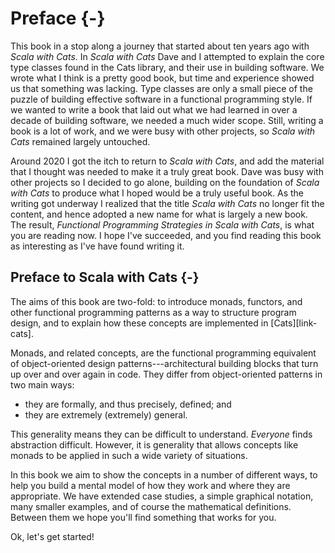 # Preface {-}

This book in a stop along a journey that started about ten years ago with *Scala with Cats*.
In *Scala with Cats* Dave and I attempted to explain the core type classes found in the Cats library, and their use in building software.
We wrote what I think is a pretty good book, but time and experience showed us that something was lacking.
Type classes are only a small piece of the puzzle of building effective software in a functional programming style.
If we wanted to write a book that laid out what we had learned in over a decade of building software, we needed a much wider scope.
Still, writing a book is a lot of work, and we were busy with other projects, so *Scala with Cats* remained largely untouched.

Around 2020 I got the itch to return to *Scala with Cats*, and add the material that I thought was needed to make it a truly great book.
Dave was busy with other projects so I decided to go alone, building on the foundation of *Scala with Cats* to produce what I hoped would be a truly useful book.
As the writing got underway I realized that the title *Scala with Cats* no longer fit the content, and hence adopted a new name for what is largely a new book.
The result, *Functional Programming Strategies in Scala with Cats*, is what you are reading now.
I hope I've succeeded, and you find reading this book as interesting as I've have found writing it.


## Preface to Scala with Cats {-}

The aims of this book are two-fold:
to introduce monads, functors, and other functional programming patterns
as a way to structure program design,
and to explain how these concepts are implemented in [Cats][link-cats].

Monads, and related concepts, are the functional programming equivalent
of object-oriented design patterns---architectural building blocks
that turn up over and over again in code.
They differ from object-oriented patterns in two main ways:

- they are formally, and thus precisely, defined; and
- they are extremely (extremely) general.

This generality means they can be difficult to understand.
*Everyone* finds abstraction difficult.
However, it is generality that allows concepts like monads
to be applied in such a wide variety of situations.

In this book we aim to show the concepts in a number of different ways,
to help you build a mental model
of how they work and where they are appropriate.
We have extended case studies, a simple graphical notation,
many smaller examples, and of course the mathematical definitions.
Between them we hope you'll find something that works for you.

Ok, let's get started!
